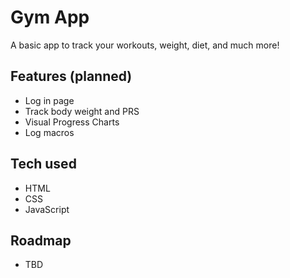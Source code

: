 # Gym App
A basic app to track your workouts, weight, diet, and much more!

## Features (planned)
 - Log in page
 - Track body weight and PRS
 - Visual Progress Charts
 - Log macros 

## Tech used
- HTML
- CSS
- JavaScript

## Roadmap
- TBD